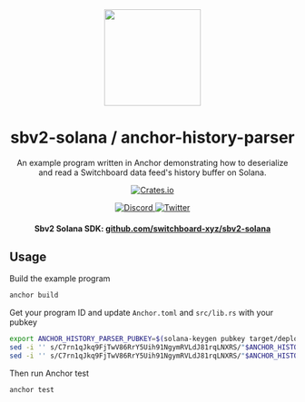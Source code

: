 <div align="center">
  <a href="#">
    <img height="170" src="https://github.com/switchboard-xyz/sbv2-core/raw/main/website/static/img/icons/switchboard/avatar.svg" />
  </a>

  <h1>sbv2-solana / anchor-history-parser</h1>

  <p>An example program written in Anchor demonstrating how to deserialize and read a Switchboard data feed's history buffer on Solana.</p>

  <p>
	<a href="https://crates.io/crates/switchboard-v2">
      <img alt="Crates.io" src="https://img.shields.io/crates/v/switchboard-v2?label=switchboard-v2&logo=rust">
    </a>
  </p>

  <p>
    <a href="https://discord.gg/switchboardxyz">
      <img alt="Discord" src="https://img.shields.io/discord/841525135311634443?color=blueviolet&logo=discord&logoColor=white">
    </a>
    <a href="https://twitter.com/switchboardxyz">
      <img alt="Twitter" src="https://img.shields.io/twitter/follow/switchboardxyz?label=Follow+Switchboard" />
    </a>
  </p>

  <h4>
    <strong>Sbv2 Solana SDK: </strong><a href="https://github.com/switchboard-xyz/sbv2-solana">github.com/switchboard-xyz/sbv2-solana</a>
  </h4>
</div>

## Usage

Build the example program

```bash
anchor build
```

Get your program ID and update `Anchor.toml` and `src/lib.rs` with your pubkey

```bash
export ANCHOR_HISTORY_PARSER_PUBKEY=$(solana-keygen pubkey target/deploy/anchor_history_parser-keypair.json)
sed -i '' s/C7rn1qJkq9FjTwV86RrY5Uih91NgymRVLdJ81rqLNXRS/"$ANCHOR_HISTORY_PARSER_PUBKEY"/g Anchor.toml
sed -i '' s/C7rn1qJkq9FjTwV86RrY5Uih91NgymRVLdJ81rqLNXRS/"$ANCHOR_HISTORY_PARSER_PUBKEY"/g src/lib.rs
```

Then run Anchor test

```bash
anchor test
```
